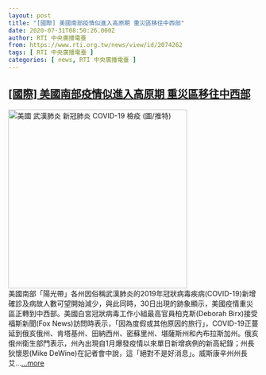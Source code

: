 ```yaml
---
layout: post
title: "[國際] 美國南部疫情似進入高原期 重災區移往中西部"
date: 2020-07-31T08:50:26.000Z
author: RTI 中央廣播電臺
from: https://www.rti.org.tw/news/view/id/2074262
tags: [ RTI 中央廣播電臺 ]
categories: [ news, RTI 中央廣播電臺 ]
---
```

<!--1596185426000-->
[[國際] 美國南部疫情似進入高原期 重災區移往中西部](https://www.rti.org.tw/news/view/id/2074262)
------

<div>
<img src="https://static.rti.org.tw/assets/thumbnails/2020/06/12/048c4c8781a83e101c4ce6cd62801c1c.jpg" width="360" alt="美國 武漢肺炎 新冠肺炎 COVID-19 檢疫 (圖/推特)" title="美國 武漢肺炎 新冠肺炎 COVID-19 檢疫 (圖/推特)"><br>美國南部「陽光帶」各州因俗稱武漢肺炎的2019年冠狀病毒疾病(COVID-19)新增確診及病故人數可望開始減少，與此同時，30日出現的跡象顯示，美國疫情重災區正轉到中西部。美國白宮冠狀病毒工作小組最高官員柏克斯(Deborah Birx)接受福斯新聞(Fox News)訪問時表示，「因為度假或其他原因的旅行」，COVID-19正蔓延到俄亥俄州、肯塔基州、田納西州、密蘇里州、堪薩斯州和內布拉斯加州。俄亥俄州衛生部門表示，州內出現自1月爆發疫情以來單日新增病例的新高紀錄；州長狄懷恩(Mike DeWine)在記者會中說，這「絕對不是好消息」。威斯康辛州州長艾...<a target="_blank" href="https://www.rti.org.tw/news/view/id/2074262">...more</a>
</div>

